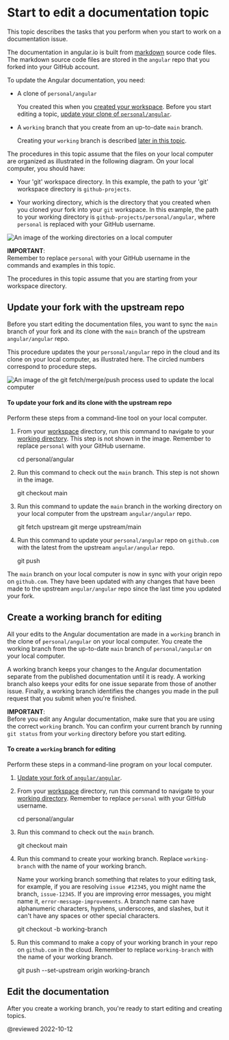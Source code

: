 # Start to edit a documentation topic

<!-- markdownLint-disable MD001 -->

This topic describes the tasks that you perform when you start to work on a documentation issue.

The documentation in angular.io is built from [markdown](https://en.wikipedia.org/wiki/Markdown) source code files.
The markdown source code files are stored in the `angular` repo that you forked into your GitHub account.

To update the Angular documentation, you need:

* A clone of `personal/angular`

  You created this when you [created your workspace](guide/doc-prepare-to-edit#create-a-git-workspace-on-your-local-computer).
  Before you start editing a topic, [update your clone of `personal/angular`](#update-your-fork-with-the-upstream-repo).

* A `working` branch that you create from an up-to-date `main` branch.

  Creating your `working` branch is described [later in this topic](#create-a-working-branch-for-editing).

<!-- markdownLint-disable MD033 -->

The procedures in this topic assume that the files on your local computer are organized as illustrated in the following diagram. On your local computer, you should have:

* Your 'git' workspace directory.
  In this example, the path to your 'git' workspace directory is `github-projects`.

* Your working directory, which is the directory that you created when you cloned your fork into your `git` workspace.
  In this example, the path to your working directory is `github-projects/personal/angular`, where `personal` is replaced with your GitHub username.

<div class="lightbox">

<!-- Image source is found in angular/aio/src/assets/images/doc-contribute-images.sketch, in the sketch page that matches this topic's filename -->
<img alt="An image of the working directories on a local computer" src="generated/images/guide/doc-update-start/pc-directory-config.png">

</div>

<div class="alert is-important">

**IMPORTANT**: <br />
Remember to replace `personal` with your GitHub username in the commands and examples in this topic.

</div>

The procedures in this topic assume that you are starting from your workspace directory.

## Update your fork with the upstream repo

Before you start editing the documentation files, you want to sync the `main` branch of your fork and its clone with the `main` branch of the upstream `angular/angular` repo.

This procedure updates the your `personal/angular` repo in the cloud and its clone on your local computer, as illustrated here.
The circled numbers correspond to procedure steps.

<div class="lightbox">

<!-- Image source is found in angular/aio/src/assets/images/doc-contribute-images.sketch, in the sketch page that matches this topic's filename -->
<img alt="An image of the git fetch/merge/push process used to update the local computer" src="generated/images/guide/doc-update-start/github-fetch-merge.png">

</div>

#### To update your fork and its clone with the upstream repo

Perform these steps from a command-line tool on your local computer.

1. From your [workspace](guide/doc-prepare-to-edit#create-a-git-workspace-on-your-local-computer) directory, run this command to navigate to your [working directory](guide/doc-prepare-to-edit#doc-working-directory).
   This step is not shown in the image.
   Remember to replace `personal` with your GitHub username.

   <code-example format="shell" language="shell">

   cd personal/angular

   </code-example>

1. Run this command to check out the `main` branch.
   This step is not shown in the image.

   <code-example format="shell" language="shell">

   git checkout main

   </code-example>

1. Run this command to update the `main` branch in the working directory on your local computer from the upstream `angular/angular` repo.

   <code-example format="shell" language="shell">

   git fetch upstream
   git merge upstream/main

   </code-example>

1. Run this command to update your `personal/angular` repo on `github.com` with the latest from the upstream `angular/angular` repo.

   <code-example format="shell" language="shell">

   git push

   </code-example>

The `main` branch on your local computer is now in sync with your origin repo on `github.com`.
They have been updated with any changes that have been made to the upstream `angular/angular` repo since the last time you updated your fork.

## Create a working branch for editing

All your edits to the Angular documentation are made in a `working` branch in the clone of `personal/angular` on your local computer.
You create the working branch from the up-to-date `main` branch of `personal/angular` on your local computer.

A working branch keeps your changes to the Angular documentation separate from the published documentation until it is ready.
A working branch also keeps your edits for one issue separate from those of another issue.
Finally, a working branch identifies the changes you made in the pull request that you submit when you're finished.

<div class="alert is-important">

**IMPORTANT**: <br />
Before you edit any Angular documentation, make sure that you are using the correct `working` branch.
You can confirm your current branch by running `git status` from your `working` directory before you start editing.

</div>

#### To create a `working` branch for editing

Perform these steps in a command-line program on your local computer.

1. [Update your fork of `angular/angular`](#update-your-fork-with-the-upstream-repo).

1. From your [workspace](guide/doc-prepare-to-edit#create-a-git-workspace-on-your-local-computer) directory, run this command to navigate to your [working directory](guide/doc-prepare-to-edit#doc-working-directory).
   Remember to replace `personal` with your GitHub username.

   <code-example format="shell" language="shell">

   cd personal/angular

   </code-example>

1. Run this command to check out the `main` branch.

   <code-example format="shell" language="shell">

   git checkout main

   </code-example>

1. Run this command to create your working branch.
   Replace `working-branch` with the name of your working branch.

   Name your working branch something that relates to your editing task, for example, if you are resolving `issue #12345`, you might name the branch, `issue-12345`.
   If you are improving error messages, you might name it, `error-message-improvements`.
   A branch name can have alphanumeric characters, hyphens, underscores, and slashes, but it can't have any spaces or other special characters.

   <code-example format="shell" language="shell">

   git checkout -b working-branch

   </code-example>

1. Run this command to make a copy of your working branch in your repo on `github.com` in the cloud.
   Remember to replace `working-branch` with the name of your working branch.

   <code-example format="shell" language="shell">

   git push --set-upstream origin working-branch

   </code-example>

## Edit the documentation

After you create a working branch, you're ready to start editing and creating topics.

<!-- links -->

<!-- external links -->

<!-- end links -->

@reviewed 2022-10-12